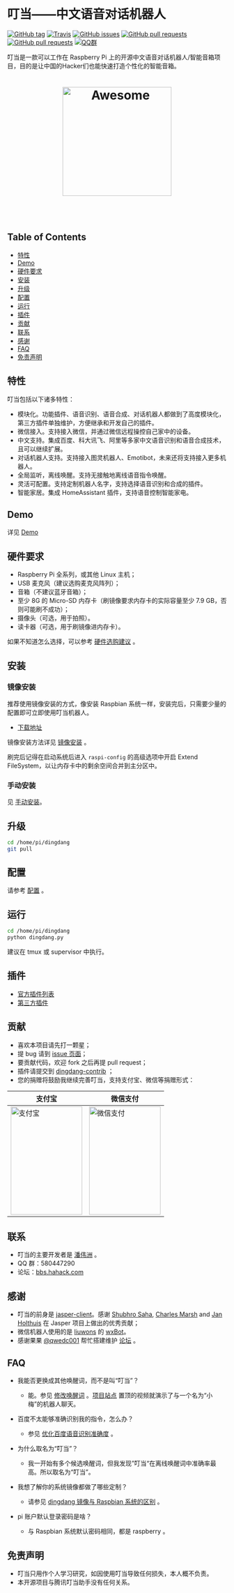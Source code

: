 叮当——中文语音对话机器人
=============

[![GitHub tag](https://img.shields.io/github/tag/wzpan/dingdang-robot.svg)](https://github.com/wzpan/dingdang-robot/releases)
[![Travis](https://img.shields.io/travis/wzpan/dingdang-robot.svg)](https://travis-ci.org/wzpan/dingdang-robot)
[![GitHub issues](https://img.shields.io/github/issues/wzpan/dingdang-robot.svg)](https://github.com/wzpan/dingdang-robot/issues)
[![GitHub pull requests](https://img.shields.io/github/issues-pr/wzpan/dingdang-robot.svg)](https://github.com/wzpan/dingdang-robot/pulls)
[![GitHub pull requests](https://img.shields.io/badge/license-MIT-brightgreen.svg)](https://github.com/wzpan/dingdang-robot/blob/master/LICENSE)
[![QQ群](https://img.shields.io/badge/QQ%E7%BE%A4-580447290-red.svg
)](http://onmw7y6f4.bkt.clouddn.com/dingdang-group.png)

叮当是一款可以工作在 Raspberry Pi 上的开源中文语音对话机器人/智能音箱项目，目的是让中国的Hacker们也能快速打造个性化的智能音箱。

<h1 align="center">
<img width="250" src="http://onmw7y6f4.bkt.clouddn.com/dingdang-logo.png" alt="Awesome">
</h1>

<div class="video">
   <div class="MIAOPAI_player" style='width:600px;-moz-user-select:none;-webkit-user-select:none;-ms-user-select:none;-khtml-user-select:none;user-select:none;' >
   </div>
</div>  

<div id="demo_placeholder">
</div>

## Table of Contents

* [特性](#特性)
* [Demo](#demo)
* [硬件要求](#硬件要求)
* [安装](#安装)
* [升级](#升级)
* [配置](#配置)
* [运行](#运行)
* [插件](#插件)
* [贡献](#贡献)
* [联系](#联系)
* [感谢](#感谢)
* [FAQ](#faq)
* [免责声明](#免责声明)

## 特性

叮当包括以下诸多特性：

* 模块化。功能插件、语音识别、语音合成、对话机器人都做到了高度模块化，第三方插件单独维护，方便继承和开发自己的插件。
* 微信接入。支持接入微信，并通过微信远程操控自己家中的设备。
* 中文支持。集成百度、科大讯飞、阿里等多家中文语音识别和语音合成技术，且可以继续扩展。
* 对话机器人支持。支持接入图灵机器人、Emotibot，未来还将支持接入更多机器人。
* 全局监听，离线唤醒。支持无接触地离线语音指令唤醒。
* 灵活可配置。支持定制机器人名字，支持选择语音识别和合成的插件。
* 智能家居。集成 HomeAssistant 插件，支持语音控制智能家电。

## Demo

详见 [Demo](https://github.com/wzpan/dingdang-robot/wiki/demo) 

## 硬件要求

* Raspberry Pi 全系列，或其他 Linux 主机；
* USB 麦克风（建议选购麦克风阵列）；
* 音箱（不建议蓝牙音箱）；
* 至少 8G 的 Micro-SD 内存卡（刷镜像要求内存卡的实际容量至少 7.9 GB，否则可能刷不成功）；
* 摄像头（可选，用于拍照）。
* 读卡器（可选，用于刷镜像进内存卡）。

如果不知道怎么选择，可以参考 [硬件选购建议](https://github.com/wzpan/dingdang-robot/wiki/hardware-choices) 。

## 安装

### 镜像安装

推荐使用镜像安装的方式，像安装 Raspbian 系统一样，安装完后，只需要少量的配置即可立即使用叮当机器人。

* [下载地址](https://github.com/wzpan/dingdang-robot/wiki/changelog)

镜像安装方法详见 [镜像安装](https://github.com/wzpan/dingdang-robot/wiki/install#%E9%95%9C%E5%83%8F%E5%AE%89%E8%A3%85) 。

刷完后记得在启动系统后进入 `raspi-config` 的高级选项中开启 Extend FileSystem，以让内存卡中的剩余空间合并到主分区中。

### 手动安装

见 [手动安装](https://github.com/wzpan/dingdang-robot/wiki/install)。

## 升级

``` sh
cd /home/pi/dingdang
git pull
```

## 配置

请参考 [配置](https://github.com/wzpan/dingdang-robot/wiki/configuration) 。

## 运行

``` sh
cd /home/pi/dingdang
python dingdang.py
```

建议在 tmux 或 supervisor 中执行。

## 插件

* [官方插件列表](https://github.com/wzpan/dingdang-robot/wiki/plugins)
* [第三方插件](https://github.com/dingdang-robot/dingdang-contrib)


## 贡献

* 喜欢本项目请先打一颗星；
* 提 bug 请到 [issue 页面](https://github.com/wzpan/dingdang-robot/issues)；
* 要贡献代码，欢迎 fork 之后再提 pull request；
* 插件请提交到 [dingdang-contrib](https://github.com/dingdang-robot/dingdang-contrib) ；
* 您的捐赠将鼓励我继续完善叮当，支持支付宝、微信等捐赠形式：

| 支付宝 | 微信支付 |
| ------ | --------- |
| <img src="http://7xj89i.com1.z0.glb.clouddn.com/ali_pay_01.jpg" height="248px" width="164px" title="支付宝" style="display:inherit;"/> | <img src="http://7xj89i.com1.z0.glb.clouddn.com/wechat_pay_02.png" height="248px" width="164px" title="微信支付" style="display:inherit;"/> |


## 联系

* 叮当的主要开发者是 [潘伟洲](http://hahack.com) 。
* QQ 群：580447290
* 论坛：[bbs.hahack.com](http://bbs.hahack.com)

## 感谢

* 叮当的前身是 [jasper-client](https://github.com/jasperproject/jasper-client)。感谢 [Shubhro Saha](http://www.shubhro.com/), [Charles Marsh](http://www.crmarsh.com/) and [Jan Holthuis](http://homepage.ruhr-uni-bochum.de/Jan.Holthuis/) 在 Jasper 项目上做出的优秀贡献；
* 微信机器人使用的是 [liuwons](http://lwons.com/) 的 [wxBot](https://github.com/liuwons/wxBot)。
* 感谢果果 [@qwedc001](http://github.com/qwedc001) 帮忙搭建维护 [论坛](http://bbs.hahack.com) 。

## FAQ

- 我能否更换成其他唤醒词，而不是叫“叮当”？

  - 能。参见 [修改唤醒词](https://github.com/wzpan/dingdang-robot/wiki/configuration#%E9%85%8D%E7%BD%AE%E9%BA%A6%E5%85%8B%E9%A3%8E) 。[项目站点](http://dingdang.hahack.com) 置顶的视频就演示了与一个名为“小梅”的机器人聊天。

- 百度不太能够准确识别我的指令，怎么办？

  - 参见 [优化百度语音识别准确度](https://github.com/wzpan/dingdang-robot/wiki/configuration#%E4%BC%98%E5%8C%96%E7%99%BE%E5%BA%A6%E8%AF%AD%E9%9F%B3%E8%AF%86%E5%88%AB%E5%87%86%E7%A1%AE%E5%BA%A6) 。

- 为什么取名为“叮当”？

  - 我一开始有多个候选唤醒词，但我发现”叮当“在离线唤醒词中准确率最高。所以取名为“叮当”。

- 我想了解你的系统镜像都做了哪些定制？

  - 请参见 [dingdang 镜像与 Raspbian 系统的区别](https://github.com/wzpan/dingdang-robot/wiki/different-with-raspbian) 。
  
- pi 账户默认登录密码是啥？

  - 与 Raspbian 系统默认密码相同，都是 raspberry 。

## 免责声明

* 叮当只用作个人学习研究，如因使用叮当导致任何损失，本人概不负责。
* 本开源项目与腾讯叮当助手没有任何关系。
